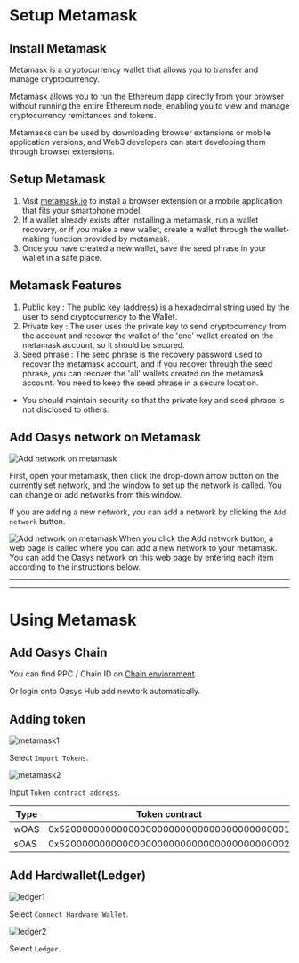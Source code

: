 # Setup Metamask


## Install Metamask

Metamask is a cryptocurrency wallet that allows you to transfer and manage cryptocurrency.

Metamask allows you to run the Ethereum dapp directly from your browser without running the entire Ethereum node, enabling you to view and manage cryptocurrency remittances and tokens.

Metamasks can be used by downloading browser extensions or mobile application versions, and Web3 developers can start developing them through browser extensions.

## Setup Metamask 

1. Visit [metamask.io](https://metamask.io/download/) to install a browser extension or a mobile application that fits your smartphone model.
2. If a wallet already exists after installing a metamask, run a wallet recovery, or if you make a new wallet, create a wallet through the wallet-making function provided by metamask.
3. Once you have created a new wallet, save the seed phrase in your wallet in a safe place.

## Metamask Features

1. Public key : The public key (address) is a hexadecimal string used by the user to send cryptocurrency to the Wallet.
2. Private key : The user uses the private key to send cryptocurrency from the account and recover the wallet of the 'one' wallet created on the metamask account, so it should be secured.
3. Seed phrase : The seed phrase is the recovery password used to recover the metamask account, and if you recover through the seed phrase, you can recover the 'all' wallets created on the metamask account. You need to keep the seed phrase in a secure location.

* You should maintain security so that the private key and seed phrase is not disclosed to others.

## Add Oasys network on Metamask
![Add network on metamask](/img/docs/tech/wallet/add-network-1.png)

First, open your metamask, then click the drop-down arrow button on the currently set network, and the window to set up the network is called. You can change or add networks from this window.

If you are adding a new network, you can add a network by clicking the `Add network` button.


![Add network on metamask](/img/docs/tech/wallet/add-network-2.png)
When you click the Add network button, a web page is called where you can add a new network to your metamask. You can add the Oasys network on this web page by entering each item according to the instructions below.


---
---

# Using Metamask

## Add Oasys Chain

You can find RPC / Chain ID on [Chain enviornment](/docs/staking/setup-metamask/1-1-how-to-setup).

Or login onto Oasys Hub add newtork automatically.


## Adding token 

![metamask1](/img/docs/tech/metamask/image1.png)

Select `Import Tokens`.

![metamask2](/img/docs/tech/metamask/image2.png)

Input `Token contract address`.

| Type | Token contract | 
|-----------|-----------|
| wOAS | 0x5200000000000000000000000000000000000001 |
| sOAS | 0x5200000000000000000000000000000000000002 |



## Add Hardwallet(Ledger)

![ledger1](/img/docs/tech/ledger/image1.png)

Select `Connect Hardware Wallet`.

![ledger2](/img/docs/tech/ledger/image2.png)

Select `Ledger`.